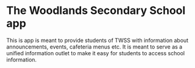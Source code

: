 # The Woodlands Secondary School app

This is app is meant to provide students of TWSS with information about announcements, events, cafeteria menus etc. It is meant to serve as a unified information outlet to make it easy for students to access school information.
